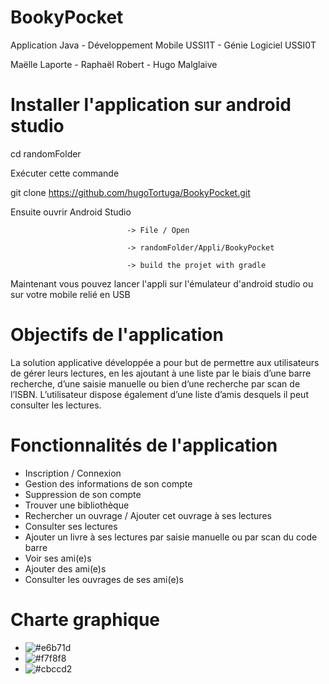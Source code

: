 # BookyPocket
Application Java - Développement Mobile USSI1T - Génie Logiciel USSI0T

Maëlle Laporte - Raphaël Robert - Hugo Malglaive

# Installer l'application sur android studio

cd randomFolder

Exécuter cette commande

git clone https://github.com/hugoTortuga/BookyPocket.git

Ensuite ouvrir Android Studio 

                              -> File / Open 

                              -> randomFolder/Appli/BookyPocket
                              
                              -> build the projet with gradle
                              
Maintenant vous pouvez lancer l'appli sur l'émulateur d'android studio ou sur votre mobile relié en USB

# Objectifs de l'application

La solution applicative développée a pour but de permettre aux utilisateurs de gérer leurs lectures, en les ajoutant à une liste par le biais d’une barre recherche, d’une saisie manuelle ou bien d’une recherche par scan de l’ISBN. L’utilisateur dispose également d’une liste d’amis desquels il peut consulter les lectures.

# Fonctionnalités de l'application

-	Inscription / Connexion
-	Gestion des informations de son compte
-	Suppression de son compte
-	Trouver une bibliothèque
-	Rechercher un ouvrage / Ajouter cet ouvrage à ses lectures
-	Consulter ses lectures
-	Ajouter un livre à ses lectures par saisie manuelle ou par scan du code barre
-	Voir ses ami(e)s 
-	Ajouter des ami(e)s
-	Consulter les ouvrages de ses ami(e)s

# Charte graphique
* ![#e6b71d](https://placehold.it/15/e6b71d/000000?text=+)
* ![#f7f8f8](https://placehold.it/15/f7f8f8/000000?text=+)
* ![#cbccd2](https://placehold.it/15/cbccd2/000000?text=+)

